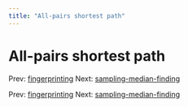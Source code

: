 ```yaml
---
title: "All-pairs shortest path"
---
```


# All-pairs shortest path

Prev: [fingerprinting](fingerprinting.md)
Next: [sampling-median-finding](sampling-median-finding.md)

Prev: [fingerprinting](fingerprinting.md)
Next: [sampling-median-finding](sampling-median-finding.md)
